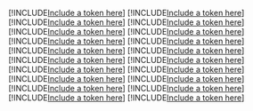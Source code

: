 [!INCLUDE[Include a token here](refs1521337235040/r1.md)]
[!INCLUDE[Include a token here](refs1521337235040/r2.md)]
[!INCLUDE[Include a token here](refs1521337235040/r3.md)]
[!INCLUDE[Include a token here](refs1521337235040/r4.md)]
[!INCLUDE[Include a token here](refs1521337235040/r5.md)]
[!INCLUDE[Include a token here](refs1521337235040/r6.md)]
[!INCLUDE[Include a token here](refs1521337235040/r7.md)]
[!INCLUDE[Include a token here](refs1521337235040/r8.md)]
[!INCLUDE[Include a token here](refs1521337235040/r9.md)]
[!INCLUDE[Include a token here](refs1521337235040/r10.md)]
[!INCLUDE[Include a token here](refs1521337235040/r11.md)]
[!INCLUDE[Include a token here](refs1521337235040/r12.md)]
[!INCLUDE[Include a token here](refs1521337235040/r13.md)]
[!INCLUDE[Include a token here](refs1521337235040/r14.md)]
[!INCLUDE[Include a token here](refs1521337235040/r15.md)]
[!INCLUDE[Include a token here](refs1521337235040/r16.md)]
[!INCLUDE[Include a token here](refs1521337235040/r17.md)]
[!INCLUDE[Include a token here](refs1521337235040/r18.md)]
[!INCLUDE[Include a token here](refs1521337235040/r19.md)]
[!INCLUDE[Include a token here](refs1521337235040/r20.md)]